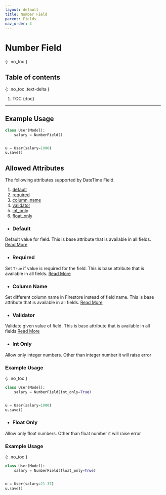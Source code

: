 ```yaml
---
layout: default
title: Number Field
parent: Fields
nav_order: 3
---
```


# Number Field
{: .no_toc }

## Table of contents
{: .no_toc .text-delta }

1. TOC
{:toc}

---

## Example Usage

```python
class User(Model):
    salary = NumberField()


u = User(salary=1000)
u.save()
```

## Allowed Attributes

The following attributes supported by DateTime Field.

1. [default](#default)
2. [required](#required)
3. [column_name](#column-name)
4. [validator](#validator)
5. [int_only](#int-only)
6. [float_only](#float-only)

- ### Default
Default value for field. This is base attribute that is available in all fields. [Read More](/fields/field/#default)

- ### Required
Set `True` if value is required for the field. This is base attribute that is available in all fields. [Read More](/fields/field/#required)

- ### Column Name
Set different column name in Firestore instead of field name. This is base attribute that is available in all fields. [Read More](/fields/field/#column-name)

- ### Validator
Validate given value of field. This is base attribute that is available in all fields [Read More](/fields/field/#validator)

- ### Int Only

Allow only integer numbers. Other than integer number it will raise error

### Example Usage
{: .no_toc }

```python
class User(Model):
    salary = NumberField(int_only=True)


u = User(salary=1000)
u.save()
```

- ### Float Only

Allow only float numbers. Other than float number it will raise error

### Example Usage
{: .no_toc }

```python
class User(Model):
    salary = NumberField(float_only=True)


u = User(salary=21.37)
u.save()
```